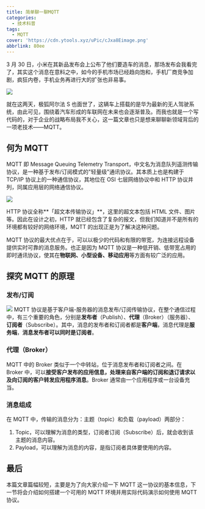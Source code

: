 ```yaml
---
title: 简单聊一聊MQTT
categories:
  - 技术科普
tags:
  - MQTT
cover: 'https://cdn.ytools.xyz/uPic/cJxa8Eimage.png'
abbrlink: 80ee
---
```


3 月 30 日，小米在其新品发布会上公布了他们要造车的消息，那场发布会我看完了，其实这个消息在意料之中，如今的手机市场已经趋向饱和，手机厂商竞争加剧，疯狂内卷，手机业务再进行大的扩张也非易事。

![](https://cdn.ytools.xyz/uPic/cJxa8Eimage.png)

就在这两天，极狐阿尔法 S 也面世了，这辆车上搭载的是华为最新的无人驾驶系统，由此可见，围绕着汽车形成的车联网在未来也会逐渐普及。而我也就是一个写代码的，对于企业的战略布局我不关心，这一篇文章也只是想来聊聊新领域背后的一项老技术——MQTT。

## 何为 MQTT

MQTT 即 Message Queuing Telemetry Transport，中文名为消息队列遥测传输协议，是一种基于发布/订阅模式的"轻量级"通讯协议。其本质上也是构建于 TCP/IP 协议上的一种通信协议，其地位在 OSI 七层网络协议中和 HTTP 协议并列，同属应用层的网络通信协议。

![](https://cdn.ytools.xyz/uPic/dDN2wm1_2s8uUdqTWUm_liI7m54y2g.jpeg)

HTTP 协议全称**「超文本传输协议」**，这里的超文本包括 HTML 文件、图片等。因此在设计之初，HTTP 就已经包含了复杂的报文，但我们知道并不是所有的环境都有较好的网络环境，MQTT 的出现正是为了解决这种问题。

MQTT 协议的最大优点在于，可以以极少的代码和有限的带宽，为连接远程设备提供实时可靠的消息服务。也正是因为 MQTT 协议是一种低开销、低带宽占用的即时通讯协议，使其在**物联网、小型设备、移动应用**等方面有较广泛的应用。

## 探究 MQTT 的原理

### 发布/订阅

![](<https://cdn.ytools.xyz/uPic/HHipChimage%20(1).png>)
MQTT 协议是基于客户端-服务器的消息发布/订阅传输协议，在整个通信过程中，有三个重要的角色，分别是**发布者**（Publish）、**代理**（Broker）（服务器）、**订阅者**（Subscribe）。其中，消息的发布者和订阅者都是**客户端**，消息代理是**服务端**，**消息发布者可以同时是订阅者**。

### 代理（Broker）

MQTT 中的 Broker 类似于一个中转站，位于消息发布者和订阅者之间。在 Broker 中，可以**接受客户发布的应用信息，处理来自客户端的订阅和退订请求以及向订阅的客户转发应用程序消息**。Broker 通常由一个应用程序或一台设备充当。

### 消息组成

在 MQTT 中，传输的消息分为：主题（topic）和负载（payload）两部分：

1. Topic，可以理解为消息的类型，订阅者订阅（Subscribe）后，就会收到该主题的消息内容。
1. Payload，可以理解为消息的内容，是指订阅者具体要使用的内容。

## 最后

本篇文章篇幅较短，主要是为了向大家介绍一下 MQTT 这一协议的基本信息，下一节将会介绍如何搭建一个可用的 MQTT 环境并用实际代码演示如何使用 MQTT 协议。